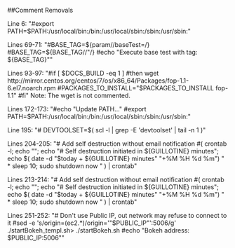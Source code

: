 ##Comment Removals

Line 6: "#export PATH=$PATH:/usr/local/bin:/bin:/usr/local/sbin:/sbin:/usr/sbin:"

Lines 69-71: "#BASE_TAG=${param//baseTest=/}
			  #BASE_TAG=${BASE_TAG//\"/}
			  #echo "Execute base test with tag: ${BASE_TAG}""

Lines 93-97: "#if [ $DOCS_BUILD -eq 1 ]
		      #then
					wget http://mirror.centos.org/centos/7/os/x86_64/Packages/fop-1.1-6.el7.noarch.rpm
					#PACKAGES_TO_INSTALL="$PACKAGES_TO_INSTALL fop-1.1"
		      #fi"
Note: The wget is not commented.

Lines 172-173: "#echo "Update PATH..."
    #export PATH=$PATH:/usr/local/bin:/bin:/usr/local/sbin:/sbin:/usr/sbin:"

Line 195: "# DEVTOOLSET=$( scl -l | grep -E 'devtoolset' | tail -n 1 )"

Lines 204-205: "# Add self destruction without email notification
        #( crontab -l; echo ""; echo "# Self destruction initiated in ${GUILLOTINE} minutes"; echo $( date  -d "$today + ${GUILLOTINE} minutes" "+%M %H %d %m") " * sleep 10; sudo shutdown now " ) | crontab"
        
Lines 213-214: "# Add self destruction without email notification
        #( crontab -l; echo ""; echo "# Self destruction initiated in ${GUILLOTINE} minutes"; echo $( date  -d "$today + ${GUILLOTINE} minutes" "+%M %H %d %m") " * sleep 10; sudo shutdown now " ) | crontab"
        
Lines 251-252: "# Don't use Public IP, out network may refuse to connect to it
				#sed -e 's/origin=\(ec2.*\)/origin='"$PUBLIC_IP"':5006/g' ./startBokeh_templ.sh>  ./startBokeh.sh
				#echo "Bokeh address: $PUBLIC_IP:5006""
